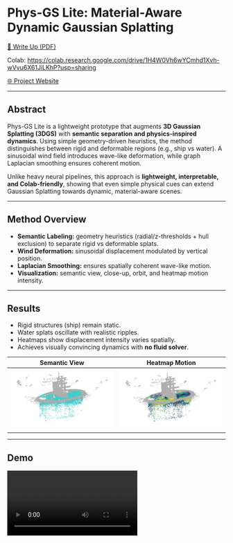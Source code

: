 # Phys-GS Lite: Material-Aware Dynamic Gaussian Splatting

[📄 Write Up (PDF)](docs/PhysGSLite.pdf) 

Colab: https://colab.research.google.com/drive/1H4W0Vh6wYCmhd1Xvh-wVvu6X61JiLKhP?usp=sharing

[🌐 Project Website](https://<your-username>.github.io/phys-gs-lite/)  

---

## Abstract
Phys-GS Lite is a lightweight prototype that augments **3D Gaussian Splatting (3DGS)** with **semantic separation and physics-inspired dynamics**. Using simple geometry-driven heuristics, the method distinguishes between rigid and deformable regions (e.g., ship vs water). A sinusoidal wind field introduces wave-like deformation, while graph Laplacian smoothing ensures coherent motion.  

Unlike heavy neural pipelines, this approach is **lightweight, interpretable, and Colab-friendly**, showing that even simple physical cues can extend Gaussian Splatting towards dynamic, material-aware scenes.

---

## Method Overview
- **Semantic Labeling:** geometry heuristics (radial/z-thresholds + hull exclusion) to separate rigid vs deformable splats.  
- **Wind Deformation:** sinusoidal displacement modulated by vertical position.  
- **Laplacian Smoothing:** ensures spatially coherent wave-like motion.  
- **Visualization:** semantic view, close-up, orbit, and heatmap motion intensity.  

---

## Results
- Rigid structures (ship) remain static.  
- Water splats oscillate with realistic ripples.  
- Heatmaps show displacement intensity varies spatially.  
- Achieves visually convincing dynamics with **no fluid solver**.  

| Semantic View | Heatmap Motion |
|---------------|----------------|
| ![Semantic](assets/semantic.png) | ![Heatmap](assets/heatmap.png) |

---

## Demo
![Demo](docs/assets/1756275874074318.mp4)


